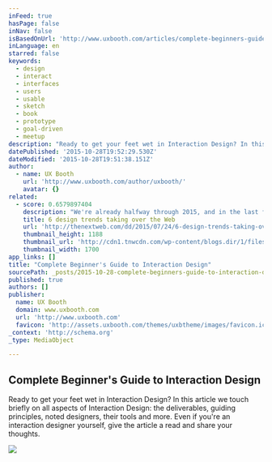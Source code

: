 ```yaml
---
inFeed: true
hasPage: false
inNav: false
isBasedOnUrl: 'http://www.uxbooth.com/articles/complete-beginners-guide-to-interaction-design/'
inLanguage: en
starred: false
keywords:
  - design
  - interact
  - interfaces
  - users
  - usable
  - sketch
  - book
  - prototype
  - goal-driven
  - meetup
description: "Ready to get your feet wet in Interaction Design? In this article we touch briefly on all aspects of Interaction Design: the deliverables, guiding principles, noted designers, their tools and more. Even if you're an interaction designer yourself, give the article a read and share your thoughts."
datePublished: '2015-10-28T19:52:29.530Z'
dateModified: '2015-10-28T19:51:38.151Z'
author:
  - name: UX Booth
    url: 'http://www.uxbooth.com/author/uxbooth/'
    avatar: {}
related:
  - score: 0.6579897404
    description: "We're already halfway through 2015, and in the last few months we've seen many trends come and go. What has not gone, however, is the deliberate movement to get back to the basics without unnecessary features. The days of cluttered pages overflowing with information have passed, and they're being replaced by an increased focus on simplicity and user interface."
    title: 6 design trends taking over the Web
    url: 'http://thenextweb.com/dd/2015/07/24/6-design-trends-taking-over-the-web/'
    thumbnail_height: 1188
    thumbnail_url: 'http://cdn1.tnwcdn.com/wp-content/blogs.dir/1/files/2015/07/shutterstock_272654909.jpg'
    thumbnail_width: 1700
app_links: []
title: "Complete Beginner's Guide to Interaction Design"
sourcePath: _posts/2015-10-28-complete-beginners-guide-to-interaction-design.md
published: true
authors: []
publisher:
  name: UX Booth
  domain: www.uxbooth.com
  url: 'http://www.uxbooth.com'
  favicon: 'http://assets.uxbooth.com/themes/uxbtheme/images/favicon.ico'
_context: 'http://schema.org'
_type: MediaObject

---
```

<article style=""><h1>Complete Beginner's Guide to Interaction Design</h1><p>Ready to get your feet wet in Interaction Design? In this article we touch briefly on all aspects of Interaction Design: the deliverables, guiding principles, noted designers, their tools and more. Even if you're an interaction designer yourself, give the article a read and share your thoughts.</p><img src="http://assets.uxbooth.com/uploads/2015/10/complete-b-g-ixd-fb.png" /></article>